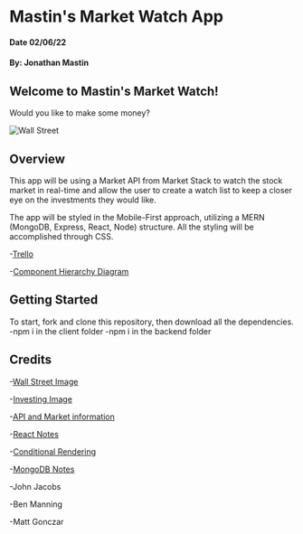 # Mastin's Market Watch App
#### Date 02/06/22
#### By: Jonathan Mastin

## Welcome to Mastin's Market Watch!
Would you like to make some money?



![Wall Street](https://images.unsplash.com/photo-1468254095679-bbcba94a7066?ixlib=rb-1.2.1&ixid=MnwxMjA3fDB8MHxwaG90by1wYWdlfHx8fGVufDB8fHx8&auto=format&fit=crop&w=2069&q=80)

## Overview
This app will be using a Market API from Market Stack to watch the stock market in real-time and allow the user to create a watch list to keep a closer eye on the investments they would like.

The app will be styled in the Mobile-First approach, utilizing a MERN (MongoDB, Express, React, Node) structure. All the styling will be accomplished through CSS.

-[Trello](https://trello.com/b/8iBBlMXv/market-watch)

-[Component Hierarchy Diagram](https://whimsical.com/market-watch-UtuxJyGzhkHGLsUkYhLKA3)

## Getting Started
To start, fork and clone this repository, then download all the dependencies. 
-npm i in the client folder
-npm i in the backend folder


## Credits
-[Wall Street Image](https://unsplash.com/photos/uJhgEXPqSPk)

-[Investing Image](https://unsplash.com/photos/fiXLQXAhCfk)

-[API and Market information](https://ftcloud.fasttrack.net/web/homescreen?token=D589C3F2-AC14-490A-8F6B-506B116E7F69) 

-[React Notes](https://github.com/SEI-R-11-8/u2_lesson_intro_to_react)

-[Conditional Rendering](https://github.com/SEI-R-11-8/u2_lesson_react_conditional_rendering)

-[MongoDB Notes](https://github.com/SEI-R-11-8/u2_hw_mongoose_plants)

-John Jacobs

-Ben Manning

-Matt Gonczar